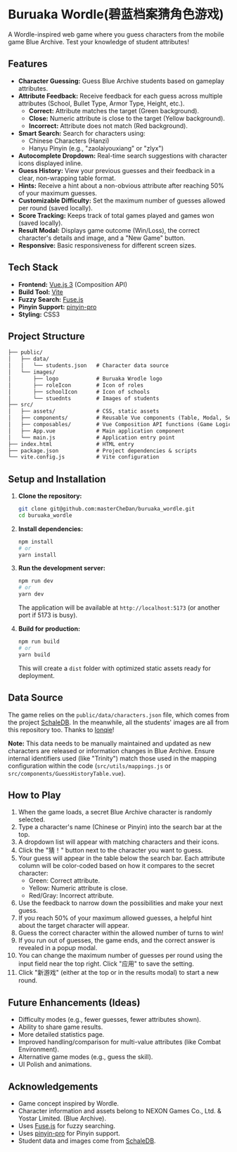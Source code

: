 # Buruaka Wordle(碧蓝档案猜角色游戏)

A Wordle-inspired web game where you guess characters from the mobile game Blue Archive. Test your knowledge of student attributes!

## Features

* **Character Guessing:** Guess Blue Archive students based on gameplay attributes.
* **Attribute Feedback:** Receive feedback for each guess across multiple attributes (School, Bullet Type, Armor Type, Height, etc.).
  * **Correct:** Attribute matches the target (Green background).
  * **Close:** Numeric attribute is close to the target (Yellow background).
  * **Incorrect:** Attribute does not match (Red background).
* **Smart Search:** Search for characters using:
  * Chinese Characters (Hanzi)
  * Hanyu Pinyin (e.g., "zaolaiyouxiang" or "zlyx")
* **Autocomplete Dropdown:** Real-time search suggestions with character icons displayed inline.
* **Guess History:** View your previous guesses and their feedback in a clear, non-wrapping table format.
* **Hints:** Receive a hint about a non-obvious attribute after reaching 50% of your maximum guesses.
* **Customizable Difficulty:** Set the maximum number of guesses allowed per round (saved locally).
* **Score Tracking:** Keeps track of total games played and games won (saved locally).
* **Result Modal:** Displays game outcome (Win/Loss), the correct character's details and image, and a "New Game" button.
* **Responsive:** Basic responsiveness for different screen sizes.

## Tech Stack

* **Frontend:** [Vue.js 3](https://vuejs.org/) (Composition API)
* **Build Tool:** [Vite](https://vitejs.dev/)
* **Fuzzy Search:** [Fuse.js](https://fusejs.io/)
* **Pinyin Support:** [pinyin-pro](https://github.com/zh-lx/pinyin-pro)
* **Styling:** CSS3

## Project Structure

``` txt
├── public/
│   ├── data/
│   │   └── students.json   # Character data source
│   └── images/
│       ├── logo            # Buruaka Wrodle logo
│       ├── roleIcon        # Icon of roles
│       ├── schoolIcon      # Icon of schools
│       └── stuednts        # Images of students
├── src/
│   ├── assets/             # CSS, static assets
│   ├── components/         # Reusable Vue components (Table, Modal, Search, etc.)
│   ├── composables/        # Vue Composition API functions (Game Logic, Data Handling)
│   ├── App.vue             # Main application component
│   └── main.js             # Application entry point
├── index.html              # HTML entry
├── package.json            # Project dependencies & scripts
└── vite.config.js          # Vite configuration

```

## Setup and Installation

1. **Clone the repository:**

    ```bash
    git clone git@github.com:masterCheDan/buruaka_wordle.git
    cd buruaka_wordle
    ```

2. **Install dependencies:**

    ```bash
    npm install
    # or
    yarn install
    ```

3. **Run the development server:**

    ```bash
    npm run dev
    # or
    yarn dev
    ```

    The application will be available at `http://localhost:5173` (or another port if 5173 is busy).

4. **Build for production:**

    ```bash
    npm run build
    # or
    yarn build
    ```

    This will create a `dist` folder with optimized static assets ready for deployment.

## Data Source

The game relies on the `public/data/characters.json` file, which comes from the project [SchaleDB](https://github.com/SchaleDB/SchaleDB). In the meanwhile, all the students' images are all from this repository too. Thanks to [lonqie](https://github.com/lonqie)!

**Note:** This data needs to be manually maintained and updated as new characters are released or information changes in Blue Archive. Ensure internal identifiers used (like "Trinity") match those used in the mapping configuration within the code (`src/utils/mappings.js` or `src/components/GuessHistoryTable.vue`).

## How to Play

1. When the game loads, a secret Blue Archive character is randomly selected.
2. Type a character's name (Chinese or Pinyin) into the search bar at the top.
3. A dropdown list will appear with matching characters and their icons.
4. Click the "猜！" button next to the character you want to guess.
5. Your guess will appear in the table below the search bar. Each attribute column will be color-coded based on how it compares to the secret character:
    * Green: Correct attribute.
    * Yellow: Numeric attribute is close.
    * Red/Gray: Incorrect attribute.
6. Use the feedback to narrow down the possibilities and make your next guess.
7. If you reach 50% of your maximum allowed guesses, a helpful hint about the target character will appear.
8. Guess the correct character within the allowed number of turns to win!
9. If you run out of guesses, the game ends, and the correct answer is revealed in a popup modal.
10. You can change the maximum number of guesses per round using the input field near the top right. Click "应用" to save the setting.
11. Click "新游戏" (either at the top or in the results modal) to start a new round.

## Future Enhancements (Ideas)

* Difficulty modes (e.g., fewer guesses, fewer attributes shown).
* Ability to share game results.
* More detailed statistics page.
* Improved handling/comparison for multi-value attributes (like Combat Environment).
* Alternative game modes (e.g., guess the skill).
* UI Polish and animations.

## Acknowledgements

* Game concept inspired by Wordle.
* Character information and assets belong to NEXON Games Co., Ltd. & Yostar Limited. (Blue Archive).
* Uses [Fuse.js](https://fusejs.io/) for fuzzy searching.
* Uses [pinyin-pro](https://github.com/zh-lx/pinyin-pro) for Pinyin support.
* Student data and images come from [SchaleDB](https://github.com/SchaleDB/SchaleDB).
